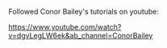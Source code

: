 Followed Conor Bailey's tutorials on youtube:

https://www.youtube.com/watch?v=dgvLegLW6ek&ab_channel=ConorBailey

